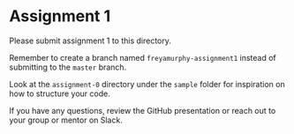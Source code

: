 # Assignment 1

Please submit assignment 1 to this directory.

Remember to create a branch named `freyamurphy-assignment1` instead of submitting to
the `master` branch.

Look at the `assignment-0` directory under the `sample` folder for inspiration
on how to structure your code.

If you have any questions, review the GitHub presentation or reach out to your
group or mentor on Slack.
